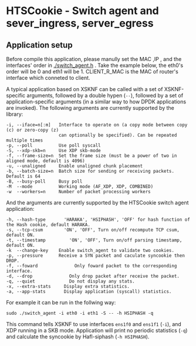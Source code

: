 # HTSCookie - Switch agent and sever_ingress, server_egress

## Application setup

Before compile this application, please manully set the MAC ,IP , and the interfaces' order in [./switch_agent.h](./switch_agent.h) .
Take the example below, the eth0's order will be 0 and eth1 will be 1.
CLIENT_R_MAC is the MAC of router's interface which conneted to client. 

A typical application based on XSKNF can be called with a set of XSKNF-specific arguments, followed by a double hypen (`--`), followed by a set of application-specific arguments (in a similar way to how DPDK applications are invoked).
The following arguments are currently supported by the library:

```
-i, --iface=n[:m]   Interface to operate on (a copy mode between copy (c) or zero-copy (z)
                    can optionally be specified). Can be repeated multiple times
-p, --poll          Use poll syscall
-S, --xdp-skb=n     Use XDP skb-mode
-f, --frame-size=n  Set the frame size (must be a power of two in aligned mode, default is 4096)
-u, --unaligned     Enable unaligned chunk placement
-b, --batch-size=n  Batch size for sending or receiving packets. Default is 64
-B, --busy-poll     Busy poll
-M  --mode          Working mode (AF_XDP, XDP, COMBINED)
-w  --workers=n     Number of packet processing workers
```
And the arguments are currently supported by the HTSCookie switch agent application:
```
-h, --hash-type		  'HARAKA', 'HSIPHASH', 'OFF' for hash function of the Hash cookie, default HARAKA.
-s, --tcp-csum 		  'ON', 'OFF', Turn on/off recompute TCP csum, default ON.
-t, --timestamp 		'ON', 'OFF', Turn on/off parsing timestamp, default ON.
-k  --change-key    Enable switch_agent to validate two cookies.
-p, --pressure 	    Receive a SYN packet and caculate syncookie then DROP.
-f, --foward			  Only foward packet to the corresponding interface.
-d, --drop 			    Only drop packet after receive the packet.
-q, --quiet			    Do not display any stats.
-x, --extra-stats	  Display extra statistics.
-a, --app-stats		  Display application (syscall) statistics.
```
For example it can be run in the follwing way:
```
sudo ./switch_agent -i eth0 -i eth1 -S -- -h HSIPHASH -q
```
This command tells XSKNF to use interfaces `ens1f0` and `ens1f1` (`-i`), and XDP running in a SKB mode. Application will print no periodic statistics (`-q`) and calculate the syncookie by Hafl-siphash (`-h HSIPHASH`).


